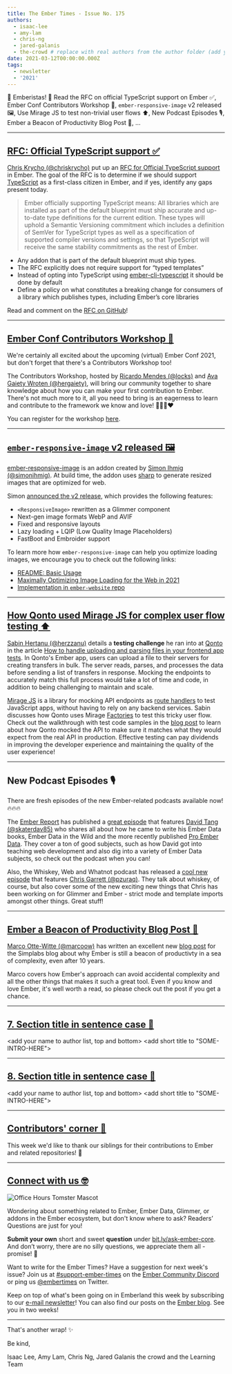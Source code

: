 ```yaml
---
title: The Ember Times - Issue No. 175
authors:
  - isaac-lee
  - amy-lam
  - chris-ng
  - jared-galanis
  - the-crowd # replace with real authors from the author folder (add yourself if you're not there)
date: 2021-03-12T00:00:00.000Z
tags:
  - newsletter
  - '2021'
---
```


👋 Emberistas! 🐹
Read the RFC on official TypeScript support on Ember ✅,
Ember Conf Contributors Workshop 🐹,
`ember-responsive-image` v2 released 🖼️,
Use Mirage JS to test non-trivial user flows ⬆️,
New Podcast Episodes 🎙,
Ember a Beacon of Productivity Blog Post 📖,
...
<SOME-INTRO-HERE-TO-KEEP-THEM-SUBSCRIBERS-READING>

---

## [RFC: Official TypeScript support ✅](https://github.com/emberjs/rfcs/pull/724)

[Chris Krycho (@chriskrycho)](https://github.com/chriskrycho) put up an [RFC for Official TypeScript support](https://github.com/emberjs/rfcs/pull/724) in Ember. The goal of the RFC is to determine if we should support [TypeScript](https://www.typescriptlang.org/) as a first-class citizen in Ember, and if yes, identify any gaps present today.

> Ember officially supporting TypeScript means: All libraries which are installed as part of the default blueprint must ship accurate and up-to-date type definitions for the current edition. These types will uphold a Semantic Versioning commitment which includes a definition of SemVer for TypeScript types as well as a specification of supported compiler versions and settings, so that TypeScript will receive the same stability commitments as the rest of Ember.

- Any addon that is part of the default blueprint must ship types.
- The RFC explicitly does not require support for “typed templates”
- Instead of opting into TypeScript using [ember-cli-typescript](https://github.com/typed-ember/ember-cli-typescript) it should be done by default
- Define a policy on what constitutes a breaking change for consumers of a library which publishes types, including Ember’s core libraries

Read and comment on the [RFC on GitHub](https://github.com/emberjs/rfcs/pull/724)!

---

## [Ember Conf Contributors Workshop 🐹](https://emberconf.com/schedule/pre-conf_contributors-workshop)

We're certainly all excited about the upcoming (virtual) Ember Conf 2021, but don't forget that there's a Contributors Workshop too!

The Contributors Workshop, hosted by [Ricardo Mendes (@locks)](https://github.com/locks) and [Ava Gaiety Wroten (@hergaiety)](https://github.com/hergaiety), will bring our community together to share knowledge about how you can make your first contribution to Ember. There's not much more to it, all you need to bring is an eagerness to learn and contribute to the framework we know and love! 💜💛🧡❤️

You can register for the workshop [here](https://tilde.wufoo.com/forms/emberconf-2021-contributors-workshop-registration/).

---

## [`ember-responsive-image` v2 released 🖼️](https://twitter.com/simonihmig/status/1369316435621724163)

[ember-responsive-image](https://github.com/kaliber5/ember-responsive-image) is an addon created by [Simon Ihmig (@simonihmig)](https://github.com/simonihmig). At build time, the addon uses [sharp](https://github.com/lovell/sharp) to generate resized images that are optimized for web.

Simon [announced the v2 release](https://twitter.com/simonihmig/status/1369316435621724163), which provides the following features:

- `<ResponsiveImage>` rewritten as a Glimmer component
- Next-gen image formats WebP and AVIF
- Fixed and responsive layouts
- Lazy loading + LQIP (Low Quality Image Placeholders)
- FastBoot and Embroider support

To learn more how `ember-responsive-image` can help you optimize loading images, we encourage you to check out the following links:

- [README: Basic Usage](https://github.com/kaliber5/ember-responsive-image#basic-usage)
- [Maximally Optimizing Image Loading for the Web in 2021](https://www.industrialempathy.com/posts/image-optimizations/)
- [Implementation in `ember-website` repo](https://github.com/ember-learn/ember-website/pull/769)

---

## [How Qonto used Mirage JS for complex user flow testing ⬆️](https://medium.com/qonto-way/how-to-handle-uploading-and-parsing-files-in-your-frontend-app-tests-19bee8e7a61f)

[Sabin Hertanu (@herzzanu)](https://github.com/herzzanu) details a **testing challenge** he ran into at [Qonto](https://qonto.com/en) in the article [How to handle uploading and parsing files in your frontend app tests](https://medium.com/qonto-way/how-to-handle-uploading-and-parsing-files-in-your-frontend-app-tests-19bee8e7a61f). In Qonto's Ember app, users can upload a file to their servers for creating transfers in bulk. The server reads, parses, and processes the data before sending a list of transfers in response. Mocking the endpoints to accurately match this full process would take a lot of time and code, in addition to being challenging to maintain and scale.

[Mirage JS](https://miragejs.com/) is a library for mocking API endpoints as [route handlers](https://miragejs.com/docs/main-concepts/route-handlers/) to test JavaScript apps, without having to rely on any backend services. Sabin discusses how Qonto uses Mirage [Factories](https://miragejs.com/docs/main-concepts/factories/) to test this tricky user flow. Check out the walkthrough with test code samples in the [blog post](https://medium.com/qonto-way/how-to-handle-uploading-and-parsing-files-in-your-frontend-app-tests-19bee8e7a61f) to learn about how Qonto mocked the API to make sure it matches what they would expect from the real API in production. Effective testing can pay dividends in improving the developer experience and maintaining the quality of the user experience!

---

## New Podcast Episodes 🎙

There are fresh episodes of the new Ember-related podcasts available now! 🔥🔥🔥

<!-- alex ignore tang -->
The [Ember Report](https://twitter.com/EmberReport) has published a [great episode](https://twitter.com/EmberReport/status/1369010817518166020) that features [David Tang (@skaterdav85)](https://github.com/skaterdav85) who shares all about how he came to write his Ember Data books, Ember Data in the Wild and the more recently published [Pro Ember Data](https://www.apress.com/us/book/9781484265604). They cover a ton of good subjects, such as how David got into teaching web development and also dig into a variety of Ember Data subjects, so check out the podcast when you can!

Also, the Whiskey, Web and Whatnot podcast has released a [cool new episode](https://twitter.com/shipshapecode/status/1369961936096538625) that features [Chris Garrett (@pzuraq)](https://github.com/pzuraq). They talk about whiskey, of course, but also cover some of the new exciting new things that Chris has been working on for Glimmer and Ember - strict mode and template imports amongst other things. Great stuff!

---

## [Ember a Beacon of Productivity Blog Post 📖](https://simplabs.com/blog/2021/03/12/Ember.js-in-2021---a-beacon-of-productivity/)

[Marco Otte-Witte (@marcoow)](https://github.com/marcoow) has written an excellent new [blog post](https://simplabs.com/blog/2021/03/12/Ember.js-in-2021---a-beacon-of-productivity/) for the Simplabs blog about why Ember is still a beacon of productivty in a sea of complexity, even after 10 years.

Marco covers how Ember's approach can avoid accidental complexity and all the other things that makes it such a great tool. Even if you know and love Ember, it's well worth a read, so please check out the post if you get a chance.

---

## [7. Section title in sentence case 🐹](section-url)

<change section title emoji>
<consider adding some bold to your paragraph>
<please include link to external article/repo/etc in paragraph / body text, not just header title above>

<add your name to author list, top and bottom>
<add short title to "SOME-INTRO-HERE">

---

## [8. Section title in sentence case 🐹](section-url)

<change section title emoji>
<consider adding some bold to your paragraph>
<please include link to external article/repo/etc in paragraph / body text, not just header title above>

<add your name to author list, top and bottom>
<add short title to "SOME-INTRO-HERE">

---

## [Contributors' corner 👏](https://guides.emberjs.com/release/contributing/repositories/)

<p>This week we'd like to thank our siblings for their contributions to Ember and related repositories! 💖</p>

---

## [Connect with us 🤓](https://docs.google.com/forms/d/e/1FAIpQLScqu7Lw_9cIkRtAiXKitgkAo4xX_pV1pdCfMJgIr6Py1V-9Og/viewform)

<div class="blog-row">
  <img class="float-right small transparent padded" alt="Office Hours Tomster Mascot" title="Readers' Questions" src="/images/tomsters/officehours.png" />

  <p>Wondering about something related to Ember, Ember Data, Glimmer, or addons in the Ember ecosystem, but don't know where to ask? Readers’ Questions are just for you!</p>

  <p><strong>Submit your own</strong> short and sweet <strong>question</strong> under <a href="https://bit.ly/ask-ember-core" target="rq">bit.ly/ask-ember-core</a>. And don’t worry, there are no silly questions, we appreciate them all - promise! 🤞</p>

  <p>Want to write for the Ember Times? Have a suggestion for next week's issue? Join us at <a href="https://discordapp.com/channels/480462759797063690/485450546887786506">#support-ember-times</a> on the <a href="https://discord.gg/emberjs">Ember Community Discord</a> or ping us <a href="https://twitter.com/embertimes">@embertimes</a> on Twitter.</p>

  <p>Keep on top of what's been going on in Emberland this week by subscribing to our <a href="https://embertimes.substack.com/">e-mail newsletter</a>! You can also find our posts on the <a href="https://blog.emberjs.com/tag/newsletter">Ember blog</a>. See you in two weeks!</p>
</div>

---

That's another wrap! ✨

Be kind,

Isaac Lee, Amy Lam, Chris Ng, Jared Galanis the crowd and the Learning Team

